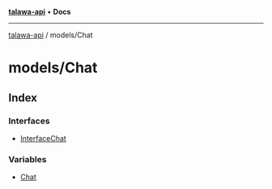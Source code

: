 [**talawa-api**](../../README.md) • **Docs**

***

[talawa-api](../../modules.md) / models/Chat

# models/Chat

## Index

### Interfaces

- [InterfaceChat](interfaces/InterfaceChat.md)

### Variables

- [Chat](variables/Chat.md)
